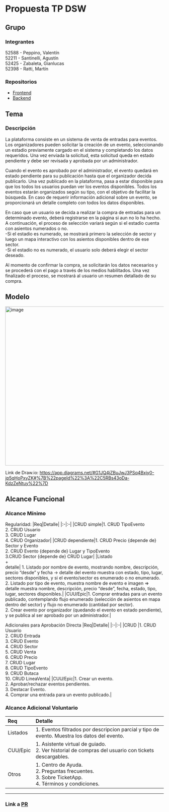# Propuesta TP DSW

## Grupo
### Integrantes
 52588 - Peppino, Valentín<br>
 52211 - Santinelli, Agustín<br>
 52425 - Zabaleta, Gianlucas<br>
 52398 - Ratti, Martín<br>

### Repositorios
* [Frontend](https://github.com/valenpeppi/FrontEnd-Venta-de-Entradas)
* [Backend](https://github.com/valenpeppi/BackEnd-Venta-de-Entradas)

## Tema
### Descripción
La plataforma consiste en un sistema de venta de entradas para eventos. Los organizadores pueden solicitar la creación de un evento, seleccionando un estadio
    previamente cargado en el sistema y completando los datos requeridos. Una vez enviada la solicitud, esta solicitud queda en estado pendiente y debe ser revisada y aprobada por un administrador.<br>
    
Cuando el evento es aprobado por el administrador, el evento quedará en estado pendiente para su publicación hasta que el organizador decida publicarlo. Una vez publicado en la plataforma, pasa a estar disponible para que los todos los usuarios puedan ver los eventos disponibles. Todos los eventos estarán organizados según su tipo, con el objetivo de facilitar la búsqueda. En caso de requerir información adicional sobre un evento, se proporcionará un detalle completo con todos los datos disponibles.<br>

En caso que un usuario se decida a realizar la compra de entradas para un determinado evento, deberá registrarse en la página si aun no lo ha hecho. A continuación, el proceso de selección variará según si el estadio cuenta con asientos numerados o no.<br>
   -Si el estadio es numerado, se mostrará primero la selección de sector y luego un mapa interactivo con los asientos disponibles dentro de ese sector.<br>
   -Si el estadio no es numerado, el usuario solo deberá elegir el sector deseado.<br>

Al momento de confirmar la compra, se solicitarán los datos necesarios y se procederá con el pago a través de los medios habilitados. Una vez finalizado el proceso, se mostrará al usuario un resumen detallado de su compra.

## Modelo    
<img width="1301" height="505" alt="image" src="https://github.com/user-attachments/assets/3d40decf-fbc1-4cf6-833f-10068f57ef8b" /><br>

Link de Draw.io: https://app.diagrams.net/#G1JQ4jZBuJwJ3PSq4Bxjy0-jp5qHoPxyZK#%7B%22pageId%22%3A%22C5RBs43oDa-KdzZeNtuy%22%7D


## Alcance Funcional 

### Alcance Mínimo


Regularidad:
|Req|Detalle|
|:-|:-|
|CRUD simple|1. CRUD TipoEvento<br>2. CRUD Usuario <br>3. CRUD Lugar <br>4. CRUD Organizador|
|CRUD dependiente|1. CRUD Precio {depende de} Sector y Evento<br>2. CRUD Evento {depende de} Lugar y TipoEvento<br>3.CRUD Sector {depende de} CRUD Lugar|
|Listado<br>+<br>detalle| 1. Listado por nombre de evento, mostrando nombre, descripción, precio “desde” y fecha → detalle del evento muestra con estado, tipo, lugar, sectores disponibles, y si el evento/sector es enumerado o no enumerado.<br> 2. Listado por tipo de evento, muestra nombre de evento e imagen => detalle muestra nombre, descripción, precio “desde”, fecha, estado, tipo, lugar, sectores disponibles.|
|CUU/Epic|1. Comprar entradas para un evento publicado, contemplando flujo enumerado (selección de asientos en mapa dentro del sector) y flujo no enumerado (cantidad por sector).<br>2. Crear evento por organizador (quedando el evento en estado pendiente), y se publica al ser aprobado por un administrador.|


Adicionales para Aprobación Directa
|Req|Detalle|
|:-|:-|
|CRUD |1. CRUD Usuario<br>2. CRUD Entrada<br>3. CRUD Evento<br>4. CRUD Sector<br>5. CRUD Venta<br>6. CRUD Precio<br>7. CRUD Lugar<br>8. CRUD TipoEvento<br>9. CRUD Butaca<br>10. CRUD LineaVenta|
|CUU/Epic|1. Crear un evento.<br>2. Aprobar/rechazar eventos pendientes.<br>3. Destacar Evento.<br>4. Comprar una entrada para un evento publicado.|


### Alcance Adicional Voluntario


|Req|Detalle|
|:-|:-|
|Listados |1. Eventos filtrados por descripcion parcial y tipo de evento. Muestra los datos del evento.|
|CUU/Epic|1. Asistente virtual de guiado.<br>2.  Ver historial de compras del usuario con tickets descargables.|
|Otros|1. Centro de Ayuda.<br>2. Preguntas frecuentes.<br>3. Sobre TicketApp.<br>4. Términos y condiciones.|

---

### Link a [PR](https://github.com/valenpeppi/tp/pulls)

